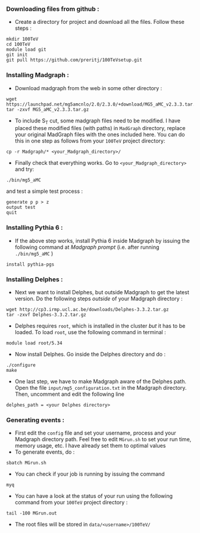 ### Downloading files from github :
* Create a directory for project and download all the files. Follow these steps :
```
mkdir 100TeV
cd 100TeV
module load git
git init
git pull https://github.com/preritj/100TeVsetup.git
```

### Installing Madgraph :
* Download madgraph from the web in some other directory : 
```
wget https://launchpad.net/mg5amcnlo/2.0/2.3.0/+download/MG5_aMC_v2.3.3.tar.gz 
tar -zxvf MG5_aMC_v2.3.3.tar.gz
```

* To include S<sub>T</sub>  cut, some madgraph files need to be modified. I have placed these modified files (with paths) in `MadGraph` directory, replace your original MadGraph files with the ones included here. You can do this in one step as follows from your `100TeV` project directory:
```
cp -r Madgraph/* <your_Madgraph_directory>/ 
``` 

* Finally check that everything works. Go to `<your_Madgraph_directory>` and try:
```
./bin/mg5_aMC
```
and test a simple test process : 
```
generate p p > z
output test
quit
```

### Installing Pythia 6 :
* If the above step works, install Pythia 6 inside Madgraph by issuing the following command at *Madgraph prompt* (i.e. after running `./bin/mg5_aMC` )
```
install pythia-pgs
```

### Installing Delphes :
* Next we want to install Delphes, but outside Madgraph to get the latest version. Do the following steps *outside* of your Madgraph directory :
```
wget http://cp3.irmp.ucl.ac.be/downloads/Delphes-3.3.2.tar.gz
tar -zxvf Delphes-3.3.2.tar.gz
```

* Delphes requires `root`, which is installed in the cluster *but* it has to be loaded. To load `root`, use the following command in terminal :
```
module load root/5.34
``` 

* Now install Delphes. Go inside the Delphes directory and do :
```
./configure
make
```

* One last step, we have to make Madgraph aware of the Delphes path. Open the file `input/mg5_configuration.txt` in the Madgraph directory. Then, uncomment and edit the following line 
```
delphes_path = <your Delphes directory>
``` 


### Generating events :
* First edit the `config` file and set your username, process and your Madgraph directory path. 
Feel free to edit `MGrun.sh` to set your run time, memory usage, etc. I have already set them to optimal values
* To generate events, do :
```
sbatch MGrun.sh
```
* You can check if your job is running by issuing the command 
```
myq
``` 
* You can have a look at the status of your run using the following command from your `100TeV` project directory :
```
tail -100 MGrun.out
```
* The root files will be stored in `data/<username>/100TeV/`

